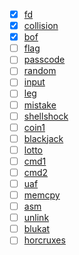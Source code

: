 - [x] [fd](fd.md)
- [x] [collision](collision.md)
- [x] [bof](bof.md)
- [ ] [flag](flag.md)
- [ ] [passcode](passcode.md)
- [ ] [random](random.md)
- [ ] [input](input.md)
- [ ] [leg](leg.md)
- [ ] [mistake](mistake.md)
- [ ] [shellshock](shellshock.md)
- [ ] [coin1](coin1.md)
- [ ] [blackjack](blackjack.md)
- [ ] [lotto](lotto.md)
- [ ] [cmd1](cmd1.md)
- [ ] [cmd2](cmd2.md)
- [ ] [uaf](uaf.md)
- [ ] [memcpy](memcpy.md)
- [ ] [asm](asm.md)
- [ ] [unlink](unlink.md)
- [ ] [blukat](blukat.md)
- [ ] [horcruxes](horcruxes.md)
